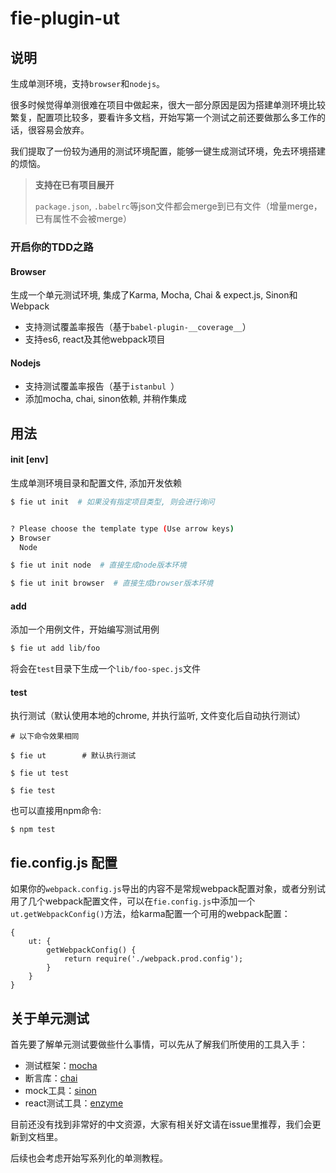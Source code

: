 # fie-plugin-ut

## 说明

生成单测环境，支持`browser`和`nodejs`。

很多时候觉得单测很难在项目中做起来，很大一部分原因是因为搭建单测环境比较繁复，配置项比较多，要看许多文档，开始写第一个测试之前还要做那么多工作的话，很容易会放弃。

我们提取了一份较为通用的测试环境配置，能够一键生成测试环境，免去环境搭建的烦恼。



> __支持在已有项目展开__
>
> `package.json`, `.babelrc`等json文件都会merge到已有文件（增量merge，已有属性不会被merge）



### 开启你的TDD之路

#### Browser

生成一个单元测试环境, 集成了Karma, Mocha, Chai & expect.js, Sinon和Webpack

* 支持测试覆盖率报告（基于`babel-plugin-__coverage__`）
* 支持es6, react及其他webpack项目


#### Nodejs

* 支持测试覆盖率报告（基于`istanbul `）
* 添加mocha, chai, sinon依赖, 并稍作集成

## 用法

#### init [env]

生成单测环境目录和配置文件, 添加开发依赖

```bash
$ fie ut init  # 如果没有指定项目类型, 则会进行询问


? Please choose the template type (Use arrow keys)
❯ Browser
  Node
```


```bash
$ fie ut init node  # 直接生成node版本环境

$ fie ut init browser  # 直接生成browser版本环境
```



#### add

添加一个用例文件，开始编写测试用例

```bash
$ fie ut add lib/foo
```

将会在`test`目录下生成一个`lib/foo-spec.js`文件


#### test

执行测试（默认使用本地的chrome, 并执行监听, 文件变化后自动执行测试）

```
# 以下命令效果相同

$ fie ut        # 默认执行测试

$ fie ut test

$ fie test      
```

也可以直接用npm命令:

```
$ npm test

```

## fie.config.js 配置

如果你的`webpack.config.js`导出的内容不是常规webpack配置对象，或者分别试用了几个webpack配置文件，可以在`fie.config.js`中添加一个`ut.getWebpackConfig()`方法，给karma配置一个可用的webpack配置：

```
{
    ut: {
        getWebpackConfig() {
            return require('./webpack.prod.config');
        }
    }    
}
```

## 关于单元测试

首先要了解单元测试要做些什么事情，可以先从了解我们所使用的工具入手：

* 测试框架：[mocha](mochajs.org)
* 断言库：[chai](http://chaijs.com/)
* mock工具：[sinon](http://sinonjs.org/)
* react测试工具：[enzyme](https://github.com/airbnb/enzyme)

目前还没有找到非常好的中文资源，大家有相关好文请在issue里推荐，我们会更新到文档里。

后续也会考虑开始写系列化的单测教程。

